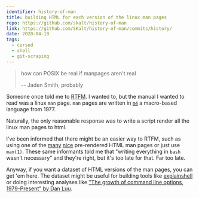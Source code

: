 ```yaml
---
identifier: history-of-man
title: building HTML for each version of the linux man pages
repo: https://github.com/skalt/history-of-man
link: https://github.com/SKalt/history-of-man/commits/history/
date: 2020-04-10
tags:
  - cursed
  - shell
  - git-scraping
---
```


> how can POSIX be real if manpages aren't real
>
> -- Jaden Smith, probably

Someone once told me to <abbr title="Read The Fucking Manual">RTFM</abbr>.
I wanted to, but the manual I wanted to read was a linux `man` page.
`man` pages are written in [`m4`](https://en.wikipedia.org/wiki/M4_(computer_language)) a macro-based language from 1977.

Naturally, the only reasonable response was to write a script render all the linux man pages to html.

I've been informed that there might be an easier way to RTFM, such as using one of the [many](https://linux.die.net/man/) [nice](https://www.man7.org/linux/man-pages/) pre-rendered HTML man pages or just use `man(1)`.
These same informants told me that "writing everything in `bash` wasn't necessary" and they're right, but it's too late for that.
Far too late.

Anyway, if you want a dataset of HTML versions of the man pages, you can get 'em here.
The dataset might be useful for building tools like [explainshell][explainshell] or doing interesting analyses like ["The growth of command line options, 1979-Present" by Dan Luu][cli-complexity].

[explainshell]: https://www.explainshell.com/
[cli-complexity]: https://danluu.com/cli-complexity/
